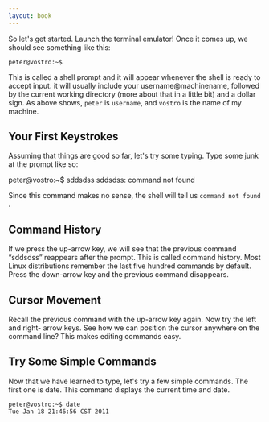```yaml
---
layout: book
---
```


So let's get started. Launch the terminal emulator! Once it comes up, we
should see
something like this:

    peter@vostro:~$ 



This is called a shell prompt and it will appear whenever the shell is ready
to accept input.  it will usually include your username@machinename, followed
by the current working directory (more about that in a little bit) and a
dollar sign. As above shows, `peter` is `username`, and `vostro` is the name
of my machine.

## Your First Keystrokes
Assuming that things are good so far, let's try some typing. Type some junk at
the prompt like so:

peter@vostro:~$ sddsdss
sddsdss: command not found

Since this command makes no sense, the shell will tell us `command not found`
.
## Command History
If we press the up-arrow key, we will see that the previous command “sddsdss”
reappears after the prompt. This is called command history. Most Linux
distributions remember the last five hundred commands by default. Press the
down-arrow key and the previous command disappears.

## Cursor Movement
Recall the previous command with the up-arrow key again. Now try the left and
right- arrow keys. See how we can position the cursor anywhere on the command
line?  This makes editing commands easy.

## Try Some Simple Commands
Now that we have learned to type, let's try a few simple commands. The first
one is date. This command displays the current time and date.

    peter@vostro:~$ date
    Tue Jan 18 21:46:56 CST 2011


